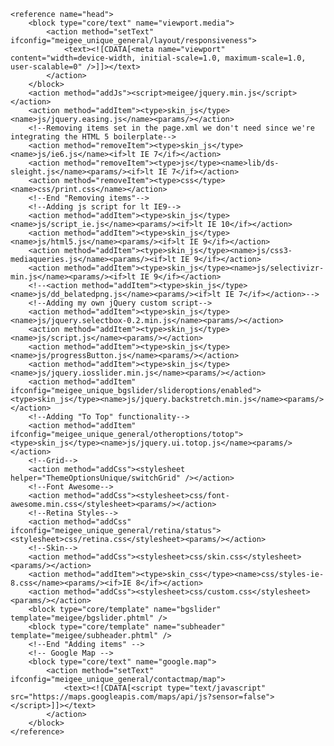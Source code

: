 	<reference name="head">
		<block type="core/text" name="viewport.media">
			<action method="setText" ifconfig="meigee_unique_general/layout/responsiveness">
				<text><![CDATA[<meta name="viewport" content="width=device-width, initial-scale=1.0, maximum-scale=1.0, user-scalable=0" />]]></text>
			</action>
		</block>
		<action method="addJs"><script>meigee/jquery.min.js</script></action>
        <action method="addItem"><type>skin_js</type><name>js/jquery.easing.js</name><params/></action>
		<!--Removing items set in the page.xml we don't need since we're integrating the HTML 5 boilerplate-->
		<action method="removeItem"><type>skin_js</type><name>js/ie6.js</name><if>lt IE 7</if></action>
		<action method="removeItem"><type>js</type><name>lib/ds-sleight.js</name><params/><if>lt IE 7</if></action>
		<action method="removeItem"><type>css</type><name>css/print.css</name></action>
		<!--End "Removing items"-->
		<!--Adding js script for lt IE9-->
		<action method="addItem"><type>skin_js</type><name>js/script_ie.js</name><params/><if>lt IE 10</if></action>  
		<action method="addItem"><type>skin_js</type><name>js/html5.js</name><params/><if>lt IE 9</if></action>
		<action method="addItem"><type>skin_js</type><name>js/css3-mediaqueries.js</name><params/><if>lt IE 9</if></action>
		<action method="addItem"><type>skin_js</type><name>js/selectivizr-min.js</name><params/><if>lt IE 9</if></action>
		<!--<action method="addItem"><type>skin_js</type><name>js/dd_belatedpng.js</name><params/><if>lt IE 7</if></action>-->
        <!--Adding my own jQuery custom script-->
		<action method="addItem"><type>skin_js</type><name>js/jquery.selectbox-0.2.min.js</name><params/></action>
        <action method="addItem"><type>skin_js</type><name>js/script.js</name><params/></action>
		<action method="addItem"><type>skin_js</type><name>js/progressButton.js</name><params/></action>
		<action method="addItem"><type>skin_js</type><name>js/jquery.iosslider.min.js</name><params/></action>
		<action method="addItem" ifconfig="meigee_unique_bgslider/slideroptions/enabled"><type>skin_js</type><name>js/jquery.backstretch.min.js</name><params/></action>
		<!--Adding "To Top" functionality-->
		<action method="addItem" ifconfig="meigee_unique_general/otheroptions/totop"><type>skin_js</type><name>js/jquery.ui.totop.js</name><params/></action>
		<!--Grid-->
		<action method="addCss"><stylesheet helper="ThemeOptionsUnique/switchGrid" /></action>
		<!--Font Awesome-->
        <action method="addCss"><stylesheet>css/font-awesome.min.css</stylesheet><params/></action>
		<!--Retina Styles-->
        <action method="addCss" ifconfig="meigee_unique_general/retina/status"><stylesheet>css/retina.css</stylesheet><params/></action>
		<!--Skin-->
        <action method="addCss"><stylesheet>css/skin.css</stylesheet><params/></action>
		<action method="addItem"><type>skin_css</type><name>css/styles-ie-8.css</name><params/><if>IE 8</if></action>
        <action method="addCss"><stylesheet>css/custom.css</stylesheet><params/></action>
        <block type="core/template" name="bgslider" template="meigee/bgslider.phtml" />
		<block type="core/template" name="subheader" template="meigee/subheader.phtml" />
        <!--End "Adding items" -->
		<!-- Google Map -->
		<block type="core/text" name="google.map">
			<action method="setText" ifconfig="meigee_unique_general/contactmap/map">
				<text><![CDATA[<script type="text/javascript" src="https://maps.googleapis.com/maps/api/js?sensor=false"></script>]]></text>
			</action>
		</block>
	</reference>
